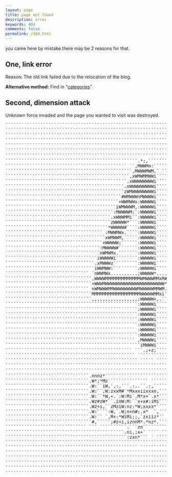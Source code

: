```yaml
---
layout: page
title: page not found
description: error
keywords: 404
comments: false
permalink: /404.html
---
```


you came here by mistake.there may be 2 reasons for that.

## One, link error

Reason: The old link failed due to the relocation of the blog.


**Alternative method:** Find in "[categories](/categories/)".

## Second, dimension attack

Unknown force invaded and the page you wanted to visit was destroyed.

        

  <style>
    pre {
          background: none;
          border: none;
    }
  </style>

  <pre>``````````````````````````````````````````````````````````````````````````````````````````````````````````````````````````````````````````````````````
``````````````````````````````````````````````````````````````````````````````````````````````````````````````````````````````````````````````````````
``````````````````````````````````````````````````````````````````````````````````````````````````````````````````````````````````````````````````````
``````````````````````````````````````````````````````````````````````````````````````````````````````````````````````````````````````````````````````
``````````````````````````````````````````````````````````````````````````````````````````````````````````````````````````````````````````````````````
``````````````````````````````````````````````````````````````````````````````````````````````````````````````````````````````````````````````````````
``````````````````````````````````````````````````````````````````````````````````````````````````````````````````````````````````````````````````````
`````````````````````````````````````````````````.*;,`````````````````.:;i**ii:.````````````````````````````ii:```````````````````````````````````````
````````````````````````````````````````````` ``,MWWMn:```````` ```,+xMMWWWWWWMMx#:````````````````````````#WWMM*`````````````````````````````````````
```````````````````````````````````````````````,MWWWMWM,` ```````,nWWWWWWWWWMWWWMWWx;``````````````````` `#MWWMWW+````````````````````````````````````
``````````````````````````````````````````````,xWMWMMWWi``````` *WWWMWWWWWWWWWWWWMWWW+```````````````````#WWWWMWMn````````````````````````````````````
`````````````````````````````````````````````.xWWWWWWWWi```````iWMWWWWWWMxxxxxWWMWWWMW#``````````````` `+WWWWWWWWn````````````````````````````````````
````````````````````````````````````````````.nWWWWWWWWWi``````,MWWMWWM+:.````.,*xWWMWMW;`` ````````````+WMWWWWWWWn````````````````````````````````````
````````````````````````````````````````````zWMWWWWWWWWi``````zWWWWMx.``````````.zWWMWWx``````````````*WMWWWWWWWWn````````````````````````````````````
```````````````````````````````````````````#WMWWWnMWWWWi`````.MWWMWM,````````````.xWMWWM:````````````;WMWWWMxWWWWn````````````````````````````````````
``````````````````````````````````````````+WWMWWx:WWWWWi`````:MWMWWz``````````````*WWWWWi```````````:MWMMWW;nWWWWn````````````````````````````````````
`````````````````````````````````````````iWMWWWM,:WWWWWi`````;WWWWWi``````````````:WWWWW*``````````,xWWWWW*`nWWWWn````````````````````````````````````
````````````````````````````````````````:MWWWWM:`:WWWWWi`````;WWWMW;``````````````,MWWWW*``````````nWWMWW+``xWWWWn````````````````````````````````````
```````````````````````````````````````.xWWWMMi``:WWWWWi`````;WWWWW;``````````````,MWWWW*`````````#WWWMW#```xWWWWn````````````````````````````````````
```````````````````````````````````````zWWWWW*```:WWWWWi`````;WWWWW;``````````````,MWWWW*````````iWWMWWn.```xWWWWn````````````````````````````````````
``````````````````````````````````````*WWWWW#````:WWWWWi`````;WWWWW;``````````````,MWWWW*```````,MWWWMx,````xWWWWn````````````````````````````````````
```````````````````````````````````` :MWWMWx.````:WWWWWi`````;WWWWW;``````````````,MWWWW*```````nWWWWM:`````xWWWWn````````````````````````````````````
`````````````````````````````````````xWMWWM,`````:WWWWWi`````;WWWWW;``````````````,MWWWW*``` ``+MWWMW* `````xWWWWn````````````````````````````````````
````````````````````````````````````+WWWWW;``````:WWWWWi`````;WWWWW;``````````````,MWWWW*`````:MWWWWz```````xWWWWn````````````````````````````````````
```````````````````````````````````:MWWWW#```````:WWWWWi`````;WWWWW;``````````````,MWWWW*``` `nWWWMx.```````xWWWWn````````````````````````````````````
```````````````````````````````````nWMWMx.```````:WWWWWi`````;WWWWW;``````````````,MWWWW*````*WWWMM;````````xWWWWn````````````````````````````````````
``````````````````````````````````iWWWWWi````````:WWWWWi`````;WWWWW;``````````````,MWWWW*```.MMWMWz`````````xWWWWn````````````````````````````````````
`````````````````````````````````.xMWWWz`````````:WWWWWi`````;WWWWW;``````````````,MWWWW*```+WWWMM,`````````xWWWWn````````````````````````````````````
`````````````````````````````````iWWMWW:`````````:WWWWWi`````;WWWWW;``````````````,MWWWW*``.MMWWW#``````````xWWWWn````````````````````````````````````
``````````````````````````````` `nWWMWx..........;WWWWW*.... ;WWWWW;``````````````,MWWWW*` *WWMWW:..........xMMWWn....````````````````````````````````
````````````````````````````````,WWWWMMMMMMMMMMMMMWMWWWMMxM#`;WWWWW;``````````````,MWWWW*``xWMWWWMMMMMMMMMMMMWWWWMMMMM````````````````````````````````
````````````````````````````````+WWWMWWWWWWWWWWWWWWWWWWWWWW*`;WWWWW;``````````````,MWWWW* ,WMWWWWMWWWWWWWWWMWWWWWWWWWx ```````````````````````````````
``````````````````````````````` nWMWWWMMWWWWWWWWWMWWWWWMMWM.`;WWWWW;``````````````,MWWWW*`*WWMWWWWWWWWWWWWMWWWWWMWWWW*````````````````````````````````
````````````````````````````````MMMMMMMMMMMMMMMMMMWWWWWMMxi``;WWWWW;``````````````,MWWWW* #MMMMMMMMMMMMMMMMMWWWWMWMM#`````````````````````````````````
````````````````````````````````,,,,,,,,,,,,,,,,,;WWWWW+,.```;WWWWW;```````````` `,MWWWW*`.,,,,,,,,,,,,,,,,,xWWWWn,.``````````````````````````````````
`````````````````````````````````````````````````:WWWWWi`````;WWWWWi``````````````:MWWWW*```````````````````xWWMWn ```````````````````````````````````
`````````````````````````````````````````````````:WWWWWi`````:WWWWW+``````````````iWWWWW*```````````````````xWWWWn````````````````````````````````````
`````````````````````````````````````````````````:WWWWWi`````,MWWWMx.``` ``````` `nWMWWW;```````````````````xWWWWn````````````````````````````````````
`````````````````````````````````````````````````:WWWWWi``````nWWWWW#````````````*WWWWWx.` `````````````````xWWWWn````````````````````````````````````
`````````````````````````````````````````````````:WWWWWi```` `;WMWWWWn:`  ``  `:#WWMWMW*````````````````````xWWWWn````````````````````````````````````
```````````````````````````````````````````````` :WWWWWi```````#WWWWWWWxz#++#zxWWMWWWWn`````````````````````xWWWWn````````````````````````````````````
`````````````````````````````````````````````````:WWWWWi````````zWWWMWMWMWWWWWMWWWMWWx.`````````````````````nWWWWn````````````````````````````````````
```````````````````````````````````````````````` ,MWWWWi`````````*MWWWWWWWWWWWWWMMWM+.``````````````````````nWWWWn````````````````````````````````````
``````````````````````````````````````````````````iMWWWi``````````.*nMWWWWWWWWWWWx+,````````````````````````,nWWWn````````````````````````````````````
``````````````````````````````````````````````` ```.;+z;`````````````,;*#zzzz#+i:`````````````````````````````:*#+ ```````````````````````````````````
```````````````````````````````````````````````` `````````````````````````````````````````````````````````````````````````````````````````````````````
````````````````````````````````````````````````` ````` ````````````````````````````````````````````````````  ````````````````````````````````````````
``````````````````````````````````````````````````````````````````````````````````````````````````````````````````````````````````````````````````````
`````````````````````````````````````````````````````````````````````````````````````  ``` ```````````````````````,```````````````````````````````````
```````````````````````````````.nnnz*```````````````````````,zi```.#,```````````````*nnnnz.``````````````````````.M;iz````````````````````````````````
```````````````````````````````.W*;*Mz``````````````` ``````:WW,``.M;```````;```````#x;;;:```````````````````````.MiiW ```````````````````````````````
```````````````````````````````.W:``iW,`,:,```.:..``.:,`````:Wxn``.M;`.,:.``x*``````#n ````.,:.``,```.``..:,```,:,Mii@ ```````````````````````````````
```````````````````````````````.W:``,W:zxxM#`*Mxxxiixxxn,```:@iM*`.M;:xxxM#`xMxn.```#n....:xxxx#.W;``n+iMxxM#`+MnxMii@ ```````````````````````````````
```````````````````````````````.W:``*W,+.`:W:Mi`.M*x+`.x*```:@,*M,.M;nz``:W:x#:,````#MMxx:zz``:W:@i` n#ix.`;WiW;`:Wii@ ```````````````````````````````
```````````````````````````````.Wz#zW*``.inW;M:``x+x#:iMi```:@:`xz.M;x+ `.W;x* `` ` #n.,.`n#``.Mi@i` n#ix.`,W*W,`.MiiW````````````````````````````````
```````````````````````````````.Wz+i,``zMziW:nz:*W;xxxx*````:@,`,W*Mix+``.W;x*``````#n `` n#``.MiW;``n#ix.`,W*W,`.Mi;W ```````````````````````````````
```````````````````````````````.W:````:W,`.W;n+n#;.x*  `,```:@: `+MMix#``.W;x+ `,```#n ```n# `.M;@i` n#ix.`,W*W,`.Mi`,````````````````````````````````
```````````````````````````````.W:`` `,M+:*WiMi;;,`zxiiz*`` :@:``.xW;#Mi;#W.#xi*z```#n ` `+Mi;+W,xn;ix#ix``,W;xz;*Wi:z ```````````````````````````````
````````````````````````````````#,`````;#z+i,iznnM*.*nz*.```.#,```,#:`*zz+:`.+n#,```;+ ````izz#:`,+n#*i,+```#,,#z#*:,+````````````````````````````````
`````````````````````````````` ``` ``````````.```zn```````````````````````````````````````````````````````````````````````````````````````````````````
````````````````````````````````````````````.ni,;x+` ```` ````````````````````````````````````````````````````` ``````````````````````````````````````
`````````````````````````````````````````````:zxn*``` ` ``````````````````````````````````````````````````````````````````````````````````````````````
``````````````````````````````````````````````````````````````````````````````````````````````````````````````````````````````````````````````````````
````````````````````````````````````````````````` ````````````````````````````````````````````````````````````````````````````````````````````````````
``````````````````````````````````````````````````````````````````````````````````````````````````````````````````````````````````````````````````````
``````````````````````````````````````````````````````````````````````````````````````````````````````````````````````````````````````````````````````
``````````````````````````````````````````````````````````````````````````````````````````````````````````````````````````````````````````````````````
``````````````````````````````````````````````````````````````````````````````````````````````````````````````````````````````````````````````````````
``````````````````````````````````````````````````````````````````````````````````````````````````````````````````````````````````````````````````````
    </pre>



